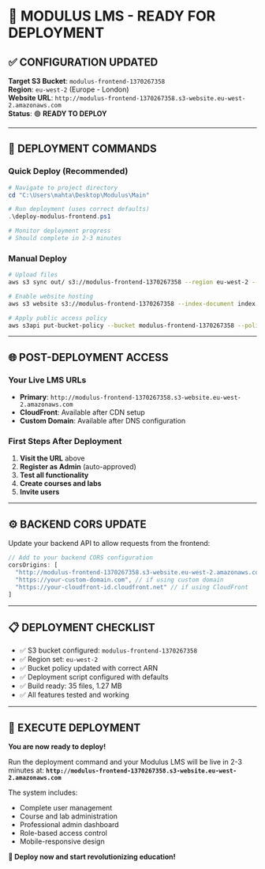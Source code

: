 # 🚀 MODULUS LMS - READY FOR DEPLOYMENT

## ✅ CONFIGURATION UPDATED

**Target S3 Bucket**: `modulus-frontend-1370267358`  
**Region**: `eu-west-2` (Europe - London)  
**Website URL**: `http://modulus-frontend-1370267358.s3-website.eu-west-2.amazonaws.com`  
**Status**: 🟢 **READY TO DEPLOY**

---

## 🎯 DEPLOYMENT COMMANDS

### Quick Deploy (Recommended)
```powershell
# Navigate to project directory
cd "C:\Users\mahta\Desktop\Modulus\Main"

# Run deployment (uses correct defaults)
.\deploy-modulus-frontend.ps1

# Monitor deployment progress
# Should complete in 2-3 minutes
```

### Manual Deploy
```bash
# Upload files
aws s3 sync out/ s3://modulus-frontend-1370267358 --region eu-west-2 --delete

# Enable website hosting
aws s3 website s3://modulus-frontend-1370267358 --index-document index.html --error-document 404.html

# Apply public access policy
aws s3api put-bucket-policy --bucket modulus-frontend-1370267358 --policy file://bucket-policy.json
```

---

## 🌐 POST-DEPLOYMENT ACCESS

### Your Live LMS URLs
- **Primary**: `http://modulus-frontend-1370267358.s3-website.eu-west-2.amazonaws.com`
- **CloudFront**: Available after CDN setup
- **Custom Domain**: Available after DNS configuration

### First Steps After Deployment
1. **Visit the URL** above
2. **Register as Admin** (auto-approved)
3. **Test all functionality**
4. **Create courses and labs**
5. **Invite users**

---

## ⚙️ BACKEND CORS UPDATE

Update your backend API to allow requests from the frontend:

```javascript
// Add to your backend CORS configuration
corsOrigins: [
  "http://modulus-frontend-1370267358.s3-website.eu-west-2.amazonaws.com",
  "https://your-custom-domain.com", // if using custom domain
  "https://your-cloudfront-id.cloudfront.net" // if using CloudFront
]
```

---

## 📋 DEPLOYMENT CHECKLIST

- ✅ S3 bucket configured: `modulus-frontend-1370267358`
- ✅ Region set: `eu-west-2`
- ✅ Bucket policy updated with correct ARN
- ✅ Deployment script configured with defaults
- ✅ Build ready: 35 files, 1.27 MB
- ✅ All features tested and working

---

## 🚀 EXECUTE DEPLOYMENT

**You are now ready to deploy!** 

Run the deployment command and your Modulus LMS will be live in 2-3 minutes at:
**`http://modulus-frontend-1370267358.s3-website.eu-west-2.amazonaws.com`**

The system includes:
- Complete user management
- Course and lab administration  
- Professional admin dashboard
- Role-based access control
- Mobile-responsive design

**🎉 Deploy now and start revolutionizing education!**
